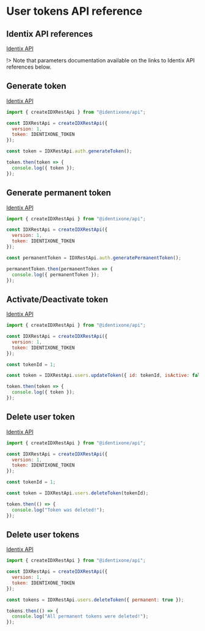 # User tokens API reference

## Identix API references

[Identix API](https://kb.identix.one/#/authorization)

!> Note that parameters documentation available on the links to Identix API references below.

## Generate token

[Identix API](https://kb.identix.one/#/authorization?id=token-generation)

```js
import { createIDXRestApi } from "@identixone/api";

const IDXRestApi = createIDXRestApi({
  version: 1,
  token: IDENTIXONE_TOKEN
});

const token = IDXRestApi.auth.generateToken();

token.then(token => {
  console.log({ token });
});
```

## Generate permanent token

[Identix API](https://kb.identix.one/#/authorization?id=token-generation)

```js
import { createIDXRestApi } from "@identixone/api";

const IDXRestApi = createIDXRestApi({
  version: 1,
  token: IDENTIXONE_TOKEN
});

const permanentToken = IDXRestApi.auth.generatePermanentToken();

permanentToken.then(permanentToken => {
  console.log({ permanentToken });
});
```

## Activate/Deactivate token

[Identix API](https://kb.identix.one/#/authorization?id=token-deactivationactivation)

```js
import { createIDXRestApi } from "@identixone/api";

const IDXRestApi = createIDXRestApi({
  version: 1,
  token: IDENTIXONE_TOKEN
});

const tokenId = 1;

const token = IDXRestApi.users.updateToken({ id: tokenId, isActive: false });

token.then(token => {
  console.log({ token });
});
```

## Delete user token

[Identix API](https://kb.identix.one/#/authorization?id=deleting-a-token)

```js
import { createIDXRestApi } from "@identixone/api";

const IDXRestApi = createIDXRestApi({
  version: 1,
  token: IDENTIXONE_TOKEN
});

const tokenId = 1;

const token = IDXRestApi.users.deleteToken(tokenId);

token.then(() => {
  console.log("Token was deleted!");
});
```

## Delete user tokens

[Identix API](https://kb.identix.one/#/authorization?id=deleting-all-users-tokens)

```js
import { createIDXRestApi } from "@identixone/api";

const IDXRestApi = createIDXRestApi({
  version: 1,
  token: IDENTIXONE_TOKEN
});

const tokens = IDXRestApi.users.deleteToken({ permanent: true });

tokens.then(() => {
  console.log("All permanent tokens were deleted!");
});
```
